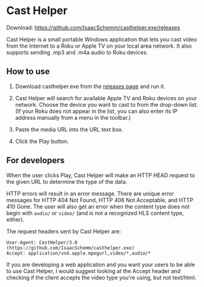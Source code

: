 # Cast Helper

Download: https://github.com/IsaacSchemm/casthelper.exe/releases

Cast Helper is a small portable Windows application that lets you cast video
from the Internet to a Roku or Apple TV on your local area network. It also
supports sending .mp3 and .m4a audio to Roku devices.

## How to use

1. Download casthelper.exe from the [releases page](https://github.com/IsaacSchemm/casthelper.exe/releases) and run it.

2. Cast Helper will search for available Apple TV and Roku devices on your
   network. Choose the device you want to cast to from the drop-down list. (If
   your Roku does not appear in the list, you can also enter its IP address
   manually from a menu in the toolbar.)

3. Paste the media URL into the URL text box.

4. Click the Play button.

## For developers

When the user clicks Play, Cast Helper will make an HTTP HEAD request to the
given URL to determine the type of the data.

HTTP errors will result in an error message. There are unique error messages
for HTTP 404 Not Found, HTTP 406 Not Acceptable, and HTTP 410 Gone. The user
will also get an error when the content type does not begin with `audio/` or
`video/` (and is not a recognized HLS content type, either).

The request headers sent by Cast Helper are:

    User-Agent: CastHelper/3.0 (https://github.com/IsaacSchemm/casthelper.exe)
	Accept: application/vnd.apple.mpegurl,video/*,audio/*

If you are developing a web application and you want your users to be able to
use Cast Helper, I would suggest looking at the Accept header and checking if
the client accepts the video type you're using, but not text/html.
